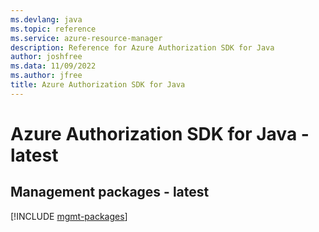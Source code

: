 ```yaml
---
ms.devlang: java
ms.topic: reference
ms.service: azure-resource-manager
description: Reference for Azure Authorization SDK for Java
author: joshfree
ms.data: 11/09/2022
ms.author: jfree
title: Azure Authorization SDK for Java
---
```

# Azure Authorization SDK for Java - latest

## Management packages - latest
[!INCLUDE [mgmt-packages](authorization-mgmt-index.md)]